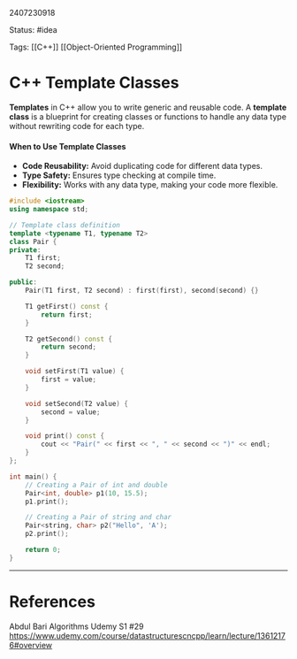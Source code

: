 2407230918

Status: #idea

Tags: [[C++]] [[Object-Oriented Programming]]

# C++ Template Classes

**Templates** in C++ allow you to write generic and reusable code. A **template class** is a blueprint for creating classes or functions to handle any data type without rewriting code for each type.

#### When to Use Template Classes

- **Code Reusability:** Avoid duplicating code for different data types.
- **Type Safety:** Ensures type checking at compile time.
- **Flexibility:** Works with any data type, making your code more flexible.

```c++
#include <iostream>
using namespace std;

// Template class definition
template <typename T1, typename T2>
class Pair {
private:
    T1 first;
    T2 second;

public:
    Pair(T1 first, T2 second) : first(first), second(second) {}

    T1 getFirst() const {
        return first;
    }

    T2 getSecond() const {
        return second;
    }

    void setFirst(T1 value) {
        first = value;
    }

    void setSecond(T2 value) {
        second = value;
    }

    void print() const {
        cout << "Pair(" << first << ", " << second << ")" << endl;
    }
};

int main() {
    // Creating a Pair of int and double
    Pair<int, double> p1(10, 15.5);
    p1.print();

    // Creating a Pair of string and char
    Pair<string, char> p2("Hello", 'A');
    p2.print();

    return 0;
}

```
---
# References

Abdul Bari Algorithms Udemy S1 #29
https://www.udemy.com/course/datastructurescncpp/learn/lecture/13612176#overview